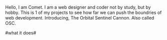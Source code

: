 Hello, I am Comet. I am a web designer and coder not by study, but by hobby. This is 1 of my projects to see how far we can push the boundries of web development. Introducing, The Orbital Sentinel Cannon. Also called OSC.

#what it does#
